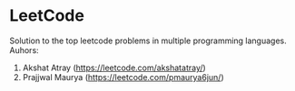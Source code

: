 # LeetCode
Solution to the top leetcode problems in multiple programming languages.
Auhors:
1. Akshat Atray (https://leetcode.com/akshatatray/)
2. Prajjwal Maurya (https://leetcode.com/pmaurya6jun/)